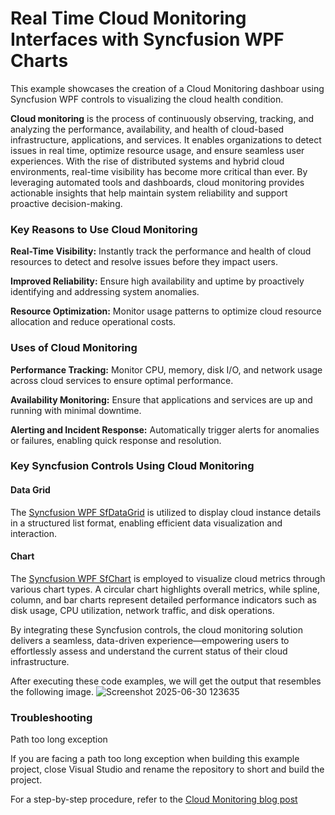 # Real Time Cloud Monitoring Interfaces with Syncfusion WPF Charts
This example showcases the creation of a Cloud Monitoring dashboar using Syncfusion WPF controls to visualizing the cloud health condition.

**Cloud monitoring** is the process of continuously observing, tracking, and analyzing the performance, availability, and health of cloud-based infrastructure, applications, and services. It enables organizations to detect issues in real time, optimize resource usage, and ensure seamless user experiences. With the rise of distributed systems and hybrid cloud environments, real-time visibility has become more critical than ever. By leveraging automated tools and dashboards, cloud monitoring provides actionable insights that help maintain system reliability and support proactive decision-making.

### Key Reasons to Use Cloud Monitoring
**Real-Time Visibility:** Instantly track the performance and health of cloud resources to detect and resolve issues before they impact users.

**Improved Reliability:** Ensure high availability and uptime by proactively identifying and addressing system anomalies.

**Resource Optimization:** Monitor usage patterns to optimize cloud resource allocation and reduce operational costs.

### Uses of Cloud Monitoring
**Performance Tracking:** Monitor CPU, memory, disk I/O, and network usage across cloud services to ensure optimal performance.

**Availability Monitoring:** Ensure that applications and services are up and running with minimal downtime.

**Alerting and Incident Response:** Automatically trigger alerts for anomalies or failures, enabling quick response and resolution.

### Key Syncfusion Controls Using Cloud Monitoring

#### Data Grid
The [Syncfusion WPF SfDataGrid](https://help.syncfusion.com/wpf/datagrid/getting-started) is utilized to display cloud instance details in a structured list format, enabling efficient data visualization and interaction.

#### Chart
The [Syncfusion WPF SfChart](https://help.syncfusion.com/wpf/charts/getting-started) is employed to visualize cloud metrics through various chart types. A circular chart highlights overall metrics, while spline, column, and bar charts represent detailed performance indicators such as disk usage, CPU utilization, network traffic, and disk operations.

By integrating these Syncfusion controls, the cloud monitoring solution delivers a seamless, data-driven experience—empowering users to effortlessly assess and understand the current status of their cloud infrastructure.

After executing these code examples, we will get the output that resembles the following image.
![Screenshot 2025-06-30 123635](https://github.com/user-attachments/assets/43f6beb6-4425-42d2-8cc5-8f5683a69acd)

### Troubleshooting
Path too long exception

If you are facing a path too long exception when building this example project, close Visual Studio and rename the repository to short and build the project.

For a step-by-step procedure, refer to the [Cloud Monitoring blog post]()
